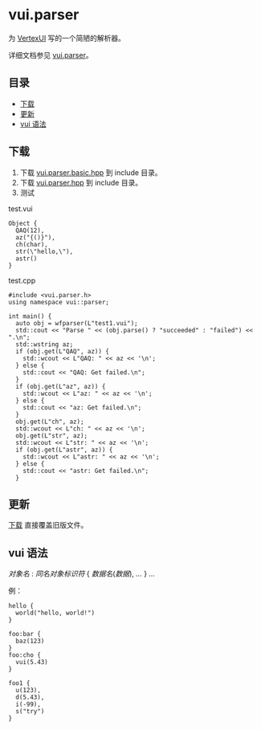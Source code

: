 # vui.parser

为 [VertexUI](https://github.com/EnderMo/VertexUI) 写的一个简陋的解析器。

详细文档参见 [vui.parser](https://haceau-zoac.github.io/vui.parser/)。

## 目录
- [下载](#下载)
- [更新](#更新)
- [vui 语法](#vui-语法)

## 下载

1. 下载 [vui.parser.basic.hpp](https://github.com/Haceau-Zoac/vui.parser/blob/main/vui.parser/vui.parser.basic.hpp) 到 include 目录。
2. 下载 [vui.parser.hpp](https://github.com/Haceau-Zoac/vui.parser/blob/main/vui.parser/vui.parser.hpp) 到 include 目录。
3. 测试

test.vui

```
Object {
  QAQ(12),
  az("{()}"),
  ch(char),
  str(\"hello,\"),
  astr()
}
```

test.cpp

```
#include <vui.parser.h>
using namespace vui::parser;

int main() {
  auto obj = wfparser(L"test1.vui");
  std::cout << "Parse " << (obj.parse() ? "succeeded" : "failed") << ".\n";
  std::wstring az;
  if (obj.get(L"QAQ", az)) {
    std::wcout << L"QAQ: " << az << '\n';
  } else {
    std::cout << "QAQ: Get failed.\n";
  }
  if (obj.get(L"az", az)) {
    std::wcout << L"az: " << az << '\n';
  } else {
    std::cout << "az: Get failed.\n";
  }
  obj.get(L"ch", az);
  std::wcout << L"ch: " << az << '\n';
  obj.get(L"str", az);
  std::wcout << L"str: " << az << '\n';
  if (obj.get(L"astr", az)) {
    std::wcout << L"astr: " << az << '\n';
  } else {
    std::cout << "astr: Get failed.\n";
  }
```

## 更新

[下载](#下载) 直接覆盖旧版文件。

## vui 语法

*对象名* : *同名对象标识符* { *数据名*(*数据*), *...* } *...*

例：
```
hello {
  world("hello, world!")
}
```
```
foo:bar {
  baz(123)
}
foo:cho {
  vui(5.43)
}
```
```
foo1 {
  u(123),
  d(5.43),
  i(-99),
  s("try")
}
```